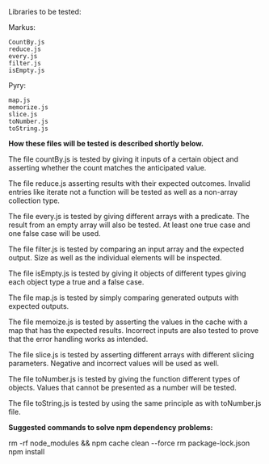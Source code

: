 Libraries to be tested:

Markus:

    CountBy.js
    reduce.js
    every.js
    filter.js
    isEmpty.js

Pyry:

    map.js
    memorize.js
    slice.js
    toNumber.js
    toString.js

**How these files will be tested is described shortly below.**

The file countBy.js is tested by giving it inputs of a certain object and asserting whether the
count matches the anticipated value.

The file reduce.js asserting results with their expected outcomes. Invalid entries like iterate not
a function will be tested as well as a non-array collection type.

The file every.js is tested by giving different arrays with a predicate. The result from an empty
array will also be tested. At least one true case and one false case will be used.

The file filter.js is tested by comparing an input array and the expected output. Size as well as
the individual elements will be inspected.

The file isEmpty.js is tested by giving it objects of different types giving each object type a true
and a false case.

The file map.js is tested by simply comparing generated outputs with expected outputs.

The file memoize.js is tested by asserting the values in the cache with a map that has the
expected results. Incorrect inputs are also tested to prove that the error handling works as
intended.

The file slice.js is tested by asserting different arrays with different slicing parameters. Negative
and incorrect values will be used as well.

The file toNumber.js is tested by giving the function different types of objects. Values that
cannot be presented as a number will be tested.

The file toString.js is tested by using the same principle as with toNumber.js file.



**Suggested commands to solve npm dependency problems:**

rm -rf node_modules && npm cache clean --force
rm package-lock.json
npm install
